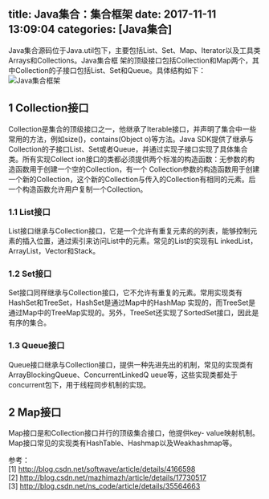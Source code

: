 title: Java集合：集合框架
date: 2017-11-11 13:09:04
categories: [Java集合]
------------------

Java集合源码位于Java.util包下，主要包括List、Set、Map、Iterator以及工具类Arrays和Collections。Java集合框
架的顶级接口包括Collection和Map两个，其中Collection的子接口包括List、Set和Queue。具体结构如下：  
![Java集合框架](http://img.blog.csdn.net/20160218204126299)

##  1 Collection接口

Collection是集合的顶级接口之一，他继承了Iterable接口，并声明了集合中一些常用的方法，例如size()，contains(Object
o)等方法。Java SDK提供了继承与Collection的子接口List、Set或者Queue，并通过实现子接口实现了具体集合类。所有实现Collect
ion接口的类都必须提供两个标准的构造函数：无参数的构造函数用于创建一个空的Collection，有一个
Collection参数的构造函数用于创建一个新的Collection，这个新的Collection与传入的Collection有相同的元素。后
一个构造函数允许用户复制一个Collection。
<!--阅读全文-->
###  1.1 List接口

List接口继承与Collection接口，它是一个允许有重复元素的的列表，能够控制元素的插入位置，通过索引来访问List中的元素。常见的List的实现有L
inkedList，ArrayList，Vector和Stack。

###  1.2 Set接口

Set接口同样继承与Collection接口，它不允许有重复的元素。常用实现类有HashSet和TreeSet，HashSet是通过Map中的HashMap
实现的，而TreeSet是通过Map中的TreeMap实现的。另外，TreeSet还实现了SortedSet接口，因此是有序的集合。

###  1.3 Queue接口

Queue接口继承与Collection接口，提供一种先进先出的机制，常见的实现类有ArrayBlockingQueue、ConcurrentLinkedQ
ueue等，这些实现类都处于concurrent包下，用于线程同步机制的实现。

##  2 Map接口

Map接口是和Collection接口并行的顶级集合接口，他提供key-
value映射机制。Map接口常见的实现类有HashTable、Hashmap以及Weakhashmap等。

参考：  
[1] [ http://blog.csdn.net/softwave/article/details/4166598
](http://blog.csdn.net/softwave/article/details/4166598)  
[2] [ http://blog.csdn.net/mazhimazh/article/details/17730517
](http://blog.csdn.net/mazhimazh/article/details/17730517)  
[3] [ http://blog.csdn.net/ns_code/article/details/35564663
](http://blog.csdn.net/ns_code/article/details/35564663)

